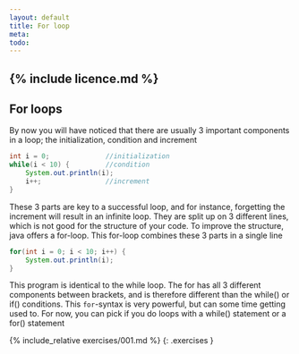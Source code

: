 ```yaml
---
layout: default
title: For loop
meta: 
todo: 
---
```

{% include licence.md %}
---
## For loops

By now you will have noticed that there are usually 3 important components in a loop; the initialization, condition and increment

```java
int i = 0;              //initialization
while(i < 10) {         //condition
    System.out.println(i);
    i++;                //increment
}
```

These 3 parts are key to a successful loop, and for instance, forgetting the increment will result in an infinite loop. They are split up on 3 different lines, which is not good for the structure of your code. To improve the structure, java offers a for-loop. This for-loop combines these 3 parts in a single line

```java
for(int i = 0; i < 10; i++) {
    System.out.println(i);
}
```

This program is identical to the while loop. The for has all 3 different components between brackets, and is therefore different than the while() or if() conditions. This `for`-syntax is very powerful, but can some time getting used to. For now, you can pick if you do loops with a while() statement or a for() statement


{% include_relative exercises/001.md %}
{: .exercises }
